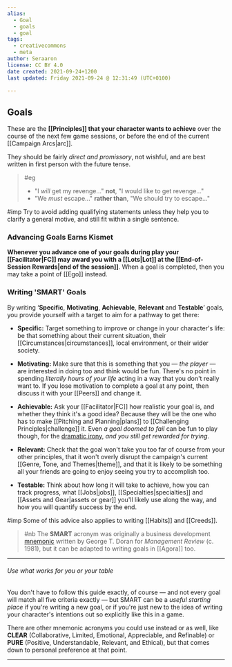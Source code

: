 ```yaml
---
alias:
  - Goal
  - goals
  - goal
tags:
  - creativecommons
  - meta
author: Seraaron
license: CC BY 4.0
date created: 2021-09-24+1200
last updated: Friday 2021-09-24 @ 12:31:49 (UTC+0100)

---
```


## Goals

These are the **[[Principles]] that your character wants to achieve** over the course of the next few game sessions, or before the end of the current [[Campaign Arcs|arc]].

They should be fairly _direct and promissory_, not wishful, and are best written in first person with the future tense.

> #eg
>
> -   "I _will_ get my revenge..." **not**, "I would like to get revenge..."
> -   "We _must_ escape..." **rather than**, "We should try to escape..."

#imp Try to avoid adding qualifying statements unless they help you to clarify a general motive, and still fit within a single sentence.

### Advancing Goals Earns Kismet

**Whenever you advance one of your goals during play your [[Facilitator|FC]] may award you with a [[Lots|Lot]] at the [[End-of-Session Rewards|end of the session]]**. When a goal is completed, then you may take a point of [[Ego]] instead.


### Writing 'SMART' Goals

By writing ‘**Specific**, **Motivating**, **Achievable**, **Relevant** and **Testable**’ goals, you provide yourself with a target to aim for a pathway to get there:

-   **Specific:** Target something to improve or change in your character's life: be that something about their current situation, their [[Circumstances|circumstances]], local environment, or their wider society.

-   **Motivating:** Make sure that this is something that you — _the player_ — are interested in doing too and think would be fun. There's no point in spending _literally hours of your life_ acting in a way that you don't really want to. If you lose motivation to complete a goal at any point, then discuss it with your [[Peers]] and change it.

-   **Achievable:** Ask your [[Facilitator|FC]] how realistic your goal is, and whether they think it's a good idea? Because they will be the one who has to make [[Pitching and Planning|plans]] to [[Challenging Principles|challenge]] it. Even _a goal doomed to fail_ can be fun to play though, for the [dramatic irony](https://en.wikipedia.org/wiki/Irony#Dramatic_irony), _and you still get rewarded for trying_.

-   **Relevant:** Check that the goal won't take you too far of course from your other principles, that it won't overly disrupt the campaign's current [[Genre, Tone, and Themes|theme]], and that it is likely to be something all your friends are going to enjoy seeing you try to accomplish too.

-   **Testable:** Think about how long it will take to achieve, how you can track progress, what [[Jobs|jobs]], [[Specialties|specialties]] and [[Assets and Gear|assets or gear]] you'll likely use along the way, and how you will quantify success by the end.

#imp Some of this advice also applies to writing [[Habits]] and [[Creeds]].

> #nb
> The **SMART** acronym was originally a business development [mnemonic](https://en.wikipedia.org/wiki/Mnemonic) written by George T. Doran for _Management Review_ (c. 1981), but it can be adapted to writing goals in [[Agora]] too.

---

###### Use what works for you or your table

You don't have to follow this guide exactly, of course — and not every goal will match all five criteria exactly — but SMART can be a _useful starting place_ if you're writing a new goal, or if you're just new to the idea of writing your character's intentions out so explicitly like this in a game.

There are other mnemonic acronyms you could use instead or as well, like **CLEAR** (Collaborative, Limited, Emotional, Appreciable, and Refinable) or **PURE** (Positive, Understandable, Relevant, and Ethical), but that comes down to personal preference at that point.

---

